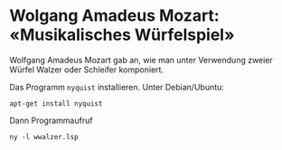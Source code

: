 # Wolgang Amadeus Mozart: &laquo;Musikalisches W&uuml;rfelspiel&raquo;

Wolfgang Amadeus Mozart gab an, wie man unter Verwendung zweier W&uuml;rfel Walzer oder Schleifer komponiert.

Das Programm `nyquist` installieren.  Unter Debian/Ubuntu:

	apt-get install nyquist

Dann Programmaufruf

	ny -l wwalzer.lsp
